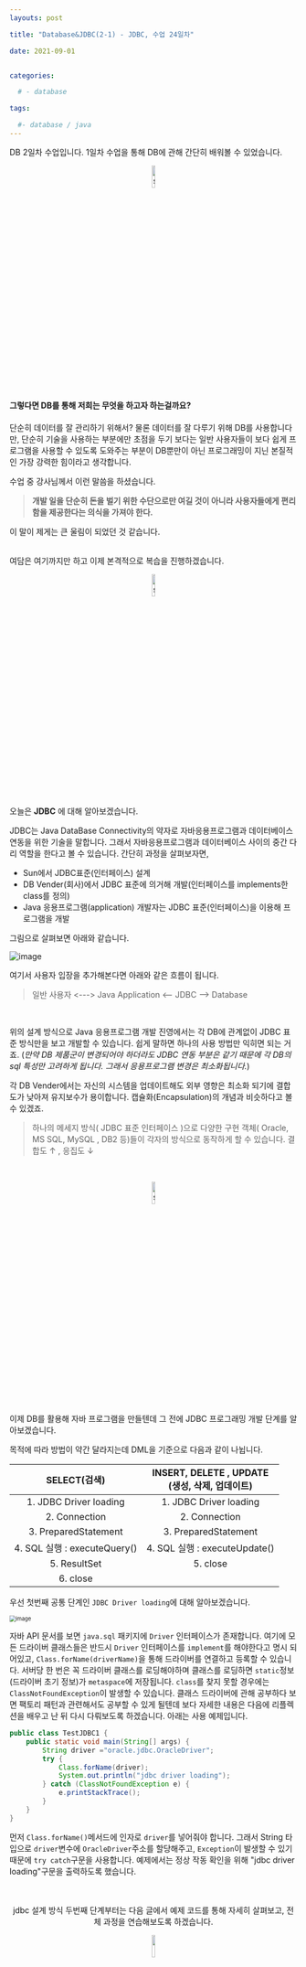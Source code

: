 ```yaml
---
layouts: post

title: "Database&JDBC(2-1) - JDBC, 수업 24일차"

date: 2021-09-01


categories:

  # - database

tags:

  #- database / java
---
```




DB 2일차 수업입니다.  1일차 수업을 통해 DB에 관해 간단히 배워볼 수 있었습니다.

<p align="center"><img src="https://user-images.githubusercontent.com/70495425/131687801-2b295fb7-6e22-4e70-a1ef-a7dc85b96796.png" alt="sun cloud" height="10%" width="10%" /></p>

#### 그렇다면 DB를 통해 저희는 무엇을 하고자 하는걸까요?

단순히 데이터를 잘 관리하기 위해서? 물론 데이터를 잘 다루기 위해 DB를 사용합니다만, 단순히 기술을 사용하는 부분에만 초점을 두기 보다는 일반 사용자들이 보다 쉽게 프로그램을 사용할 수 있도록 도와주는 부분이 DB뿐만이 아닌 프로그래밍이 지닌 본질적인 가장 강력한 힘이라고 생각합니다.

수업 중 강사님께서 이런 말씀을 하셨습니다. 

> **개발 일을 단순히 돈을 벌기 위한 수단으로만 여길 것이 아니라 사용자들에게 편리함을 제공한다는 의식을 가져야 한다.**

이 말이 제게는 큰 울림이 되었던 것 같습니다.<br><br>



여담은 여기까지만 하고 이제 본격적으로 복습을 진행하겠습니다.

<p align="center"><img src="https://user-images.githubusercontent.com/70495425/131687801-2b295fb7-6e22-4e70-a1ef-a7dc85b96796.png" alt="sun cloud" height="10%" width="10%" /></p>

오늘은 **JDBC** 에 대해 알아보겠습니다.

JDBC는 Java DataBase Connectivity의 약자로 자바응용프로그램과 데이터베이스 연동을 위한 기술을 말합니다. 그래서 자바응용프로그램과 데이터베이스 사이의 중간 다리 역할을 한다고 볼 수 있습니다. 간단히 과정을 살펴보자면,

- Sun에서 JDBC표준(인터페이스) 설계
- DB Vender(회사)에서 JDBC 표준에 의거해 개발(인터페이스를 implements한 class를 정의)
- Java 응용프로그램(application) 개발자는 JDBC 표준(인터페이스)을 이용해 프로그램을 개발

그림으로 살펴보면 아래와 같습니다.

![image](https://user-images.githubusercontent.com/70495425/131601215-9fa7f7d8-b6eb-4b8a-8c78-fed588265e97.png)



여기서 사용자 입장을 추가해본다면 아래와 같은 흐름이 됩니다.

> 일반 사용자	<--->	Java Application	<-- JDBC -->	Database

<BR>

위의 설계 방식으로 Java 응용프로그램 개발 진영에서는 각 DB에 관계없이 JDBC 표준 방식만을 보고 개발할 수 있습니다. 쉽게 말하면 하나의 사용 방법만 익히면 되는 거죠. (_만약 DB 제품군이 변경되어야 하더라도 JDBC 연동 부분은 같기 때문에 각 DB의 sql 특성만 고려하게 됩니다. 그래서 응용프로그램 변경은 최소화됩니다._)

각 DB Vender에서는 자신의 시스템을 업데이트해도 외부 영향은 최소화 되기에 결합도가 낮아져 유지보수가 용이합니다. 캡슐화(Encapsulation)의 개념과 비슷하다고 볼 수 있겠죠.

>하나의 메세지 방식( JDBC 표준 인터페이스 )으로 다양한 구현 객체( Oracle, MS SQL, MySQL , DB2 등)들이 각자의 방식으로 동작하게 할 수 있습니다. 결합도 ↑ ,  응집도 ↓

<br>



<p align="center"><img src="https://user-images.githubusercontent.com/70495425/131687801-2b295fb7-6e22-4e70-a1ef-a7dc85b96796.png" alt="sun cloud" height="10%" width="10%" /></p>

이제 DB를 활용해 자바 프로그램을 만들텐데 그 전에 JDBC 프로그래밍 개발 단계를 알아보겠습니다.

목적에 따라 방법이 약간 달라지는데 DML을 기준으로 다음과 같이 나뉩니다.

|         SELECT(검색)         | INSERT, DELETE , UPDATE<br/>(생성, 삭제, 업데이트) |
| :--------------------------: | :------------------------------------------------: |
|    1. JDBC Driver loading    |               1. JDBC Driver loading               |
|        2. Connection         |                   2. Connection                    |
|     3. PreparedStatement     |                3. PreparedStatement                |
| 4. SQL 실행 : executeQuery() |           4. SQL 실행 : executeUpdate()            |
|         5. ResultSet         |                      5. close                      |
|           6. close           |                                                    |

 우선 첫번째 공통 단계인 `JDBC Driver loading`에 대해 알아보겠습니다.

<img src="https://user-images.githubusercontent.com/70495425/132098579-a78fbb96-e149-4e28-8696-421f35483689.png" alt="image" style="zoom:67%;" />

자바 API 문서를 보면 `java.sql` 패키지에 `Driver` 인터페이스가 존재합니다. 여기에 모든 드라이버 클래스들은 반드시 `Driver` 인터페이스를 `implement`를 해야한다고 명시 되어있고, `Class.forName(driverName)`을 통해 드라이버를 연결하고 등록할 수 있습니다. 서버당 한 번은 꼭 드라이버 클래스를 로딩해야하며 클래스를 로딩하면 `static`정보(드라이버 초기 정보)가 `metaspace`에 저장됩니다. `class`를 찾지 못할 경우에는 `ClassNotFoundException`이 발생할 수 있습니다. 클래스 드라이버에 관해 공부하다 보면 팩토리 패턴과 관련해서도 공부할 수 있게 될텐데 보다 자세한 내용은 다음에 리플렉션을 배우고 난 뒤 다시 다뤄보도록 하겠습니다. 아래는 사용 예제입니다.

```java
public class TestJDBC1 {
    public static void main(String[] args) {
        String driver ="oracle.jdbc.OracleDriver";
        try {
            Class.forName(driver);
            System.out.println("jdbc driver loading");
        } catch (ClassNotFoundException e) {
            e.printStackTrace();
        }
    }
}
```

먼저 `Class.forName()`메서드에 인자로 `driver`를 넣어줘야 합니다. 그래서 String 타입으로 `driver`변수에 `OracleDriver`주소를 할당해주고, `Exception`이 발생할 수 있기 때문에 `try catch`구문을 사용합니다. 예제에서는 정상 작동 확인을 위해 "jdbc driver loading"구문을 출력하도록 했습니다.

<br>

<br>

<CENTER>jdbc 설계 방식 두번째 단계부터는 다음 글에서 예제 코드를 통해 자세히 살펴보고, 전체 과정을 연습해보도록 하겠습니다.</CENTER>



<p align="center"><img src="https://user-images.githubusercontent.com/70495425/131689647-b4d2206e-7ec4-4f7f-a734-6c3bf77c80c3.png" height="10%" width="10%"></p>

